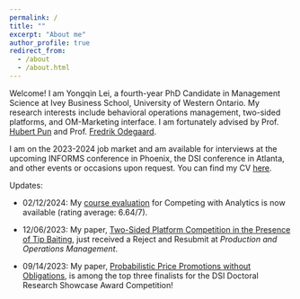```yaml
---
permalink: /
title: ""
excerpt: "About me"
author_profile: true
redirect_from: 
  - /about
  - /about.html
---
```


Welcome! I am Yongqin Lei, a fourth-year PhD Candidate in Management Science at Ivey Business School, University of Western Ontario. My research interests include behavioral operations management, two-sided platforms, and OM-Marketing interface. I am fortunately advised by Prof. [Hubert Pun](https://www.ivey.uwo.ca/faculty/directory/hubert-pun/) and Prof. [Fredrik Odegaard](https://www.ivey.uwo.ca/faculty/directory/fredrik-odegaard/). 



I am on the 2023-2024 job market and  am available for interviews at the upcoming INFORMS conference in Phoenix, the DSI conference in Atlanta, and other events or occasions upon request. You can find my CV [here](https://drive.google.com/file/d/1WNe7PDFNZbSWAN1ox6WJETdUzFG9DUMs/view?usp=sharing).


Updates:


* 02/12/2024: My [course evaluation](https://drive.google.com/file/d/1TCaiUmY0ixqSks7_Ia4elrhvn_gDbSGT/view?usp=sharing) for Competing with Analytics is now available (rating average: 6.64/7).
  
* 12/06/2023: My paper, [Two-Sided Platform Competition in the Presence of Tip Baiting](https://drive.google.com/file/d/1ZmX9Q66YKCj2MBsvnAKfN4YGWiTCkwW8/view), just received a Reject and Resubmit at *Production and Operations Management*.
  
* 09/14/2023: My paper, [Probabilistic Price Promotions without Obligations](https://drive.google.com/file/d/1dvGQ0saUXu3etoZIE0KbY6QHL2df0TZt/view?usp=sharing), is among the top three finalists for the DSI Doctoral Research Showcase Award Competition! 



